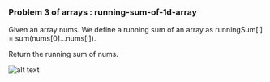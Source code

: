 ### Problem 3 of arrays : running-sum-of-1d-array

Given an array nums. We define a running sum of an array as runningSum[i] = sum(nums[0]…nums[i]).

Return the running sum of nums.


![alt text](https://scontent.forn3-2.fna.fbcdn.net/v/t1.15752-9/233489349_584482332548532_4164117792596225691_n.png?_nc_cat=107&ccb=1-4&_nc_sid=ae9488&_nc_eui2=AeElkq0s2mofu9psnQ5xewwm35Jc3b-rXOTfklzdv6tc5IRkjmtqAKoJ2VN_zwNbySN5jIRxbaz-bwGWN999eviY&_nc_ohc=C8YF9Qj9OLIAX8VNvna&_nc_ht=scontent.forn3-2.fna&oh=1af7a6ce7edb3f335a6e8b38e64a86f1&oe=61338419)
